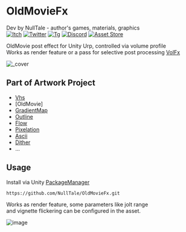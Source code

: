 # OldMovieFx
Dev by NullTale - author's games, materials, graphics <br>
[![Itch](https://img.shields.io/badge/Itch-Itch?logo=Itch.io&color=white)](https://nulltale.itch.io)
[![Twitter](https://img.shields.io/badge/Twitter-Twitter?logo=X&color=red)](https://twitter.com/NullTale)
[![Tg](https://img.shields.io/badge/Tg-Telegram?logo=telegram&color=white)](https://t.me/nulltalescape)
[![Discord](https://img.shields.io/badge/Discord-Discord?logo=discord&color=white)](https://discord.gg/CkdQvtA5un)
[![Asset Store](https://img.shields.io/badge/Asset%20Store-asd?logo=Unity&color=blue)](https://assetstore.unity.com/packages/vfx/shaders/fullscreen-camera-effects/oldmovie-270021)

OldMovie post effect for Unity Urp, controlled via volume profile </br>
Works as render feature or a pass for selective post processing [VolFx](https://github.com/NullTale/VolFx)

![_cover](https://github.com/NullTale/OldMovieFx/assets/1497430/8c9c33b5-1a5d-4b92-b2ee-199fb83f97f9)

## Part of Artwork Project

* [Vhs](https://github.com/NullTale/VhsFx)
* [OldMovie]
* [GradientMap](https://github.com/NullTale/GradientMapFilter)
* [Outline](https://github.com/NullTale/OutlineFilter)
* [Flow](https://github.com/NullTale/FlowFx)
* [Pixelation](https://github.com/NullTale/PixelationFx)
* [Ascii](https://github.com/NullTale/AsciiFx)
* [Dither](https://github.com/NullTale/DitherFx)
* ...

## Usage
Install via Unity [PackageManager](https://docs.unity3d.com/Manual/upm-ui-giturl.html)
```
https://github.com/NullTale/OldMovieFx.git
```

Works as render feature, some parameters like jolt range</br>
and vignette flickering can be configured in the asset.</br>

![image](https://github.com/NullTale/OldMovieFx/assets/1497430/afe0c10b-7364-4922-b87c-3964e1aff226)
